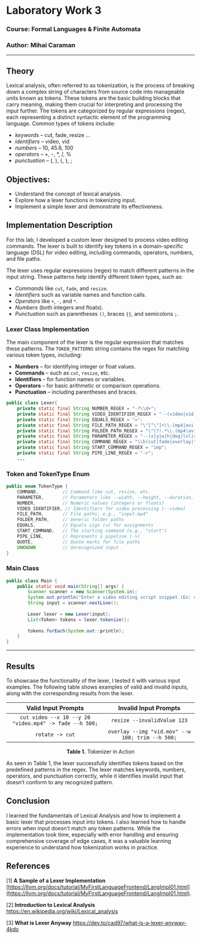 
# Laboratory Work 3

### Course: Formal Languages & Finite Automata
### Author: Mihai Caraman

---

## Theory
Lexical analysis, often referred to as tokenization, is the process of breaking down a complex string of characters from source code into manageable units known as tokens. These tokens are the basic building blocks that carry meaning, making them crucial for interpreting and processing the input further. The tokens are categorized by regular expressions (regex), each representing a distinct syntactic element of the programming language. Common types of tokens include:
* *keywords* – cut, fade, resize ...
* *identifiers* – video, vid
* *numbers* – 10, 45.6, 100
* *operators* – +, -, *, /, %
* *punctuation* – (, ), {, }, ;

## Objectives:
* Understand the concept of lexical analysis.
* Explore how a lexer functions in tokenizing input.
* Implement a simple lexer and demonstrate its effectiveness.

## Implementation Description
For this lab, I developed a custom lexer designed to process video editing commands. The lexer is built to identify key tokens in a domain-specific language (DSL) for video editing, including commands, operators, numbers, and file paths.

The lexer uses regular expressions (regex) to match different patterns in the input string. These patterns help identify different token types, such as:
- *Commands* like `cut`, `fade`, and `resize`.
- *Identifiers* such as variable names and function calls.
- *Operators* like `+`, `-`, and `*`.
- *Numbers* (both integers and floats).
- *Punctuation* such as parentheses `()`, braces `{}`, and semicolons `;`.

### Lexer Class Implementation
The main component of the lexer is the regular expression that matches these patterns. The `TOKEN_PATTERNS` string contains the regex for matching various token types, including:
- **Numbers** – for identifying integer or float values.
- **Commands** – such as `cut`, `resize`, etc.
- **Identifiers** – for function names or variables.
- **Operators** – for basic arithmetic or comparison operations.
- **Punctuation** – including parentheses and braces.

``` java
public class Lexer{
    private static final String NUMBER_REGEX = "-?\\d+";
    private static final String VIDEO_IDENTIFIER_REGEX = "--(video|vid)";
    private static final String EQUALS_REGEX = "=";
    private static final String FILE_PATH_REGEX = "\"[^\"]+\\.(mp4|avi|mov|flv|mkv)\""; // Specific for video file paths
    private static final String FOLDER_PATH_REGEX = "\"(?!.*\\.(mp4|avi|mov|flv|mkv)$)[^\"]+\"";
    private static final String PARAMETER_REGEX = "--(x|y|w|h|deg|lvl|video|format)\\b";
    private static final String COMMAND_REGEX = "\\b(cut|fade|overlay|trim|speed|reverse|resize|rotate|flipX|flipY)\\b";
    private static final String START_COMMAND_REGEX = "imp";
    private static final String PIPE_LINE_REGEX = "->";
    ...
```

### Token and TokenType Enum

``` java
public enum TokenType {
    COMMAND,         // Command like cut, resize, etc.
    PARAMETER,       // Parameters like --width, --height, --duration, etc.
    NUMBER,          // Numeric values (integers or floats)
    VIDEO_IDENTIFIER, // Identifiers for video processing (--video)
    FILE_PATH,       // File paths, e.g., "input.mp4"
    FOLDER_PATH,     // Generic folder paths
    EQUALS,          // Equals sign (=) for assignments
    START_COMMAND,   // The starting command (e.g., "start")
    PIPE_LINE,       // Represents a pipeline (->)
    QUOTE,           // Quote marks for file paths
    UNKNOWN          // Unrecognized input
}
```

### Main Class 

```java
public class Main {
    public static void main(String[] args) {
        Scanner scanner = new Scanner(System.in);
        System.out.println("Enter a video editing script snippet (Ex: cut, fade, overlay, trim, speed, reverse):");
        String input = scanner.nextLine();
        
        Lexer lexer = new Lexer(input);
        List<Token> tokens = lexer.tokenize();
        
        tokens.forEach(System.out::println);
    }
}
```

---

## Results
To showcase the functionality of the lexer, I tested it with various input examples. The following table shows examples of valid and invalid inputs, along with the corresponding results from the lexer.

|                      Valid Input Prompts                      |              Invalid Input Prompts               |
|:-------------------------------------------------------------:|:------------------------------------------------:|
| `cut video --x 10 --y 20 "video.mp4" -> fade --h 500;`         |           `resize --invalidValue 123`            |
| `rotate -> cut`              | `overlay --img "vid.mov" --w 100; trim --h 500;` |

<p align="center">
  <strong>Table 1.</strong> Tokenizer in Action
</p>

As seen in Table 1, the lexer successfully identifies tokens based on the predefined patterns in the regex. The lexer matches keywords, numbers, operators, and punctuation correctly, while it identifies invalid input that doesn’t conform to any recognized pattern.

## Conclusion
I learned the fundamentals of Lexical Analysis and how to implement a basic lexer that processes input into tokens. I also learned how to handle errors when input doesn’t match any token patterns. While the implementation took time, especially with error handling and ensuring comprehensive coverage of edge cases, it was a valuable learning experience to understand how tokenization works in practice.


## References
[1] **A Sample of a Lexer Implementation**  [https://llvm.org/docs/tutorial/MyFirstLanguageFrontend/LangImpl01.html](https://llvm.org/docs/tutorial/MyFirstLanguageFrontend/LangImpl01.html).

[2] **Introduction to Lexical Analysis**  https://en.wikipedia.org/wiki/Lexical_analysis

[3] **What is Lexer Anyway**  https://dev.to/cad97/what-is-a-lexer-anyway-4kdo